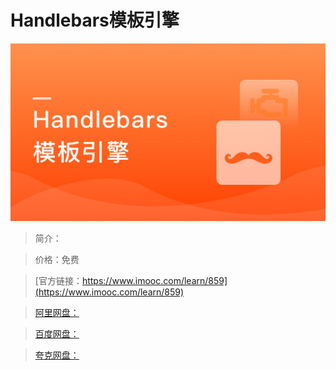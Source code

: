 # Handlebars模板引擎

![img](../../assets/5fe442fc0001398d05400304.jpg)

> 简介：

> 价格：免费

> [官方链接：https://www.imooc.com/learn/859](https://www.imooc.com/learn/859)

> [阿里网盘：]()

> [百度网盘：]()

> [夸克网盘：]()
